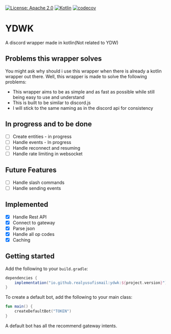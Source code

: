 [![License: Apache 2.0](https://img.shields.io/badge/License-Apache%202.0-blue.svg)](https://opensource.org/licenses/Apache-2.0)
[![Kotlin](https://img.shields.io/badge/kotlin-1.7.20-blue.svg?logo=kotlin)](http://kotlinlang.org)
[![codecov](https://codecov.io/gh/RealYusufIsmail/YDWK/branch/master/graph/badge.svg?token=LKIA8T6N6J)](https://codecov.io/gh/RealYusufIsmail/YDWK)

# YDWK
A discord wrapper made in kotlin(Not related to YDW)

## Problems this wrapper solves
You might ask why should i use this wrapper when there is already a kotlin wrapper out there. Well, this wrapper is made to solve the following problems:
- This wrapper aims to be as simple and as fast as possible while still being easy to use and understand
- This is built to be similar to discord.js
- I will stick to the same naming as in the discord api for consistency

## In progress and to be done
- [ ] Create entities - in progress
- [ ] Handle events - In progress
- [ ] Handle reconnect and resuming
- [ ] Handle rate limiting in websocket

## Future Features
- [ ] Handle slash commands
- [ ] Handle sending events

## Implemented
- [x] Handle Rest API
- [x] Connect to gateway
- [x] Parse json
- [x] Handle all op codes
- [x] Caching

## Getting started

Add the following to your `build.gradle`:

```gradle
dependencies {
    implementation("io.github.realyusufismail:ydwk:${project.version}")
}
```
To create a default bot, add the following to your main class:

```kotlin
fun main() {
    createDefaultBot("TOKEN")
}
```

A default bot has all the recommend gateway intents.
